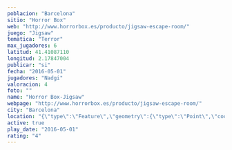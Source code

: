 ```yaml
---
poblacion: "Barcelona"
sitio: "Horror Box"
web: "http://www.horrorbox.es/producto/jigsaw-escape-room/"
juego: "Jigsaw"
tematica: "Terror"
max_jugadores: 6
latitud: 41.41087110
longitud: 2.17847004
publicar: "si"
fecha: "2016-05-01"
jugadores: "Nadgi"
valoracion: 4
foto: ""
name: "Horror Box-Jigsaw"
webpage: "http://www.horrorbox.es/producto/jigsaw-escape-room/"
city: "Barcelona"
location: "{\"type\":\"Feature\",\"geometry\":{\"type\":\"Point\",\"coordinates\":[2.17847004,41.4108711]}}"
active: true
play_date: "2016-05-01"
rating: "4"
---
```

